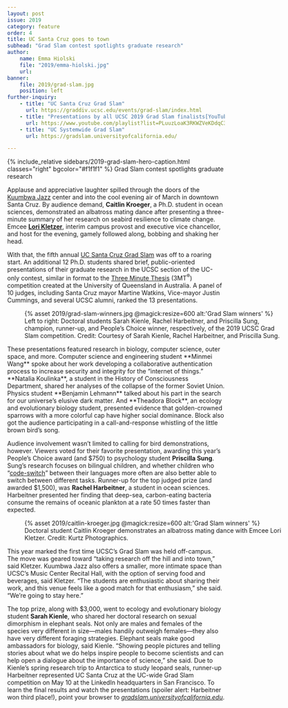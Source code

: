 ```yaml
---
layout: post
issue: 2019
category: feature
order: 4
title: UC Santa Cruz goes to town
subhead: "Grad Slam contest spotlights graduate research"
author:
    name: Emma Hiolski
    file: "2019/emma-hiolski.jpg"
    url:
banner:
    file: 2019/grad-slam.jpg
    position: left
further-inquiry:
    - title: "UC Santa Cruz Grad Slam"
      url: https://graddiv.ucsc.edu/events/grad-slam/index.html
    - title: "Presentations by all UCSC 2019 Grad Slam finalists[YouTube]"
      url: https://www.youtube.com/playlist?list=PLuuzLoaK3RKWZVeKDdqC3DbK9UsRoy4YZ
    - title: "UC Systemwide Grad Slam"
      url: https://gradslam.universityofcalifornia.edu/

---
```

{% include_relative sidebars/2019-grad-slam-hero-caption.html classes="right" bgcolor="#f1f1f1" %}
Grad Slam contest spotlights graduate research

Applause and appreciative laughter spilled through the doors of the [Kuumbwa Jazz](https://www.kuumbwajazz.org/) center and into the cool evening air of March in downtown Santa Cruz. By audience demand, **Caitlin Kroeger**, a Ph.D. student in ocean sciences, demonstrated an albatross mating dance after presenting a three-minute summary of her research on seabird resilience to climate change. Emcee [**Lori Kletzer**](https://graddiv.ucsc.edu/about/contact-us.php?uid=lkletzer), interim campus provost and executive vice chancellor, and host for the evening, gamely followed along, bobbing and shaking her head.

With that, the fifth annual [UC Santa Cruz Grad Slam](https://graddiv.ucsc.edu/events/grad-slam/index.html) was off to a roaring start. An additional 12 Ph.D. students shared brief, public-oriented presentations of their graduate research in the UCSC section of the UC-only contest, similar in format to the [Three Minute Thesis](https://threeminutethesis.uq.edu.au/) (3MT<sup>®</sup>) competition created at the University of Queensland in Australia. A panel of 10 judges, including Santa Cruz mayor Martine Watkins, Vice-mayor Justin Cummings, and several UCSC alumni, ranked the 13 presentations.

<figure class="" style="width:600px;">
  {% asset 2019/grad-slam-winners.jpg @magick:resize=600 alt:'Grad Slam winners' %}<figcaption>Left to right: Doctoral students Sarah Kienle, Rachel Harbeitner, and Priscilla Sung, champion, runner-up, and People’s Choice winner, respectively, of the 2019 UCSC Grad Slam competition. Credit: Courtesy of Sarah Kienle, Rachel Harbeitner, and Priscilla Sung.</figcaption>
</figure>
These presentations featured research in biology, computer science, outer space, and more. Computer science and engineering student **Minmei Wang** spoke about her work developing a collaborative authentication process to increase security and integrity for the “internet of things.” **Natalia Koulinka**, a student in the History of Consciousness Department, shared her analyses of the collapse of the former Soviet Union. Physics student **Benjamin Lehmann** talked about his part in the search for our universe’s elusive dark matter. And **Theadora Block**, an ecology and evolutionary biology student, presented evidence that golden-crowned sparrows with a more colorful cap have higher social dominance. Block also got the audience participating in a call-and-response whistling of the little brown bird’s song.

Audience involvement wasn’t limited to calling for bird demonstrations, however. Viewers voted for their favorite presentation, awarding this year’s People’s Choice award (and $750) to psychology student **Priscilla Sung**. Sung’s research focuses on bilingual children, and whether children who “[code-switch](https://en.wikipedia.org/wiki/Code-switching)” between their languages more often are also better able to switch between different tasks. Runner-up for the top judged prize (and awarded \$1,500), was **Rachel Harbeitner**, a student in ocean sciences. Harbeitner presented her finding that deep-sea, carbon-eating bacteria consume the remains of oceanic plankton at a rate 50 times faster than expected.
<figure class="" style="width:600px;">
  {% asset 2019/caitlin-kroeger.jpg @magick:resize=600 alt:'Grad Slam winners' %}<figcaption>Doctoral student Caitlin Kroeger demonstrates an albatross mating dance with Emcee Lori Kletzer. Credit: Kurtz Photographics.</figcaption>
</figure>
This year marked the first time UCSC’s Grad Slam was held off-campus. The move was geared toward “taking research off the hill and into town,” said Kletzer. Kuumbwa Jazz also offers a smaller, more intimate space than UCSC’s Music Center Recital Hall, with the option of serving food and beverages, said Kletzer. “The students are enthusiastic about sharing their work, and this venue feels like a good match for that enthusiasm,” she said. “We’re going to stay here.”

The top prize, along with \$3,000, went to ecology and evolutionary biology student **Sarah Kienle**, who shared her doctoral research on sexual dimorphism in elephant seals. Not only are males and females of the species very different in size—males handily outweigh females—they also have very different foraging strategies. Elephant seals make good ambassadors for biology, said Kienle. “Showing people pictures and telling stories about what we do helps inspire people to become scientists and can help open a dialogue about the importance of science,” she said. Due to Kienle’s spring research trip to Antarctica to study leopard seals, runner-up Harbeitner represented UC Santa Cruz at the UC-wide Grad Slam competition on May 10 at the LinkedIn headquarters in San Francisco. To learn the final results and watch the presentations (spoiler alert: Harbeitner won third place!), point your browser to [*gradslam.universityofcalifornia.edu*](https://gradslam.universityofcalifornia.edu/).
